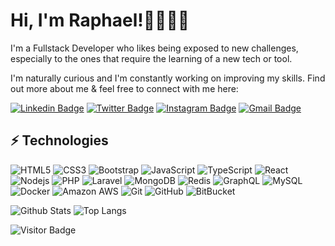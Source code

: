 # Hi, I'm Raphael!🧒🏻👋🏻

I'm a Fullstack Developer who likes being exposed to new challenges, especially to the ones that require the learning of a new tech or tool.

I'm naturally curious and I'm constantly working on improving my skills.  Find out more about me & feel free to connect with me here:

[![Linkedin Badge](https://img.shields.io/badge/-raphaelcollin-blue?style=flat-square&logo=Linkedin&logoColor=white&link=https://www.linkedin.com/in/raphael-collin-0b770319a/)](https://www.linkedin.com/in/raphael-collin-0b770319a/)
[![Twitter Badge](https://img.shields.io/badge/-C0llliNN-blue?style=flat-square&logo=twitter&logoColor=white&link=https://twitter.com/C0llliNN)](https://twitter.com/C0llliNN)
[![Instagram Badge](https://img.shields.io/badge/-raphael-purple?style=flat-square&logo=instagram&logoColor=white&link=https://www.instagram.com/raphael_collin/)](https://www.instagram.com/raphael_collin/)
[![Gmail Badge](https://img.shields.io/badge/-gcollin65@gmail.com-c14438?style=flat-square&logo=Gmail&logoColor=white&link=mailto:gcollin65@gmail.com)](mailto:gcollin65@gmail.com)

## ⚡ Technologies

![HTML5](https://img.shields.io/badge/-HTML5-E34F26?style=flat-square&logo=html5&logoColor=white)
![CSS3](https://img.shields.io/badge/-CSS3-1572B6?style=flat-square&logo=css3)
![Bootstrap](https://img.shields.io/badge/-Bootstrap-563D7C?style=flat-square&logo=bootstrap)
![JavaScript](https://img.shields.io/badge/-JavaScript-black?style=flat-square&logo=javascript)
![TypeScript](https://img.shields.io/badge/-TypeScript-007ACC?style=flat-square&logo=typescript)
![React](https://img.shields.io/badge/-React-black?style=flat-square&logo=react)
![Nodejs](https://img.shields.io/badge/-Nodejs-black?style=flat-square&logo=Node.js)
![PHP](https://img.shields.io/badge/-PHP-black?style=flat-square&logo=php)
![Laravel](https://img.shields.io/badge/-Laravel-black?style=flat-square&logo=laravel)
![MongoDB](https://img.shields.io/badge/-MongoDB-black?style=flat-square&logo=mongodb)
![Redis](https://img.shields.io/badge/-Redis-black?style=flat-square&logo=Redis)
![GraphQL](https://img.shields.io/badge/-GraphQL-E10098?style=flat-square&logo=graphql)
![MySQL](https://img.shields.io/badge/-MySQL-black?style=flat-square&logo=mysql)
![Docker](https://img.shields.io/badge/-Docker-black?style=flat-square&logo=docker)
![Amazon AWS](https://img.shields.io/badge/Amazon%20AWS-232F3E?style=flat-square&logo=amazon-aws)
![Git](https://img.shields.io/badge/-Git-black?style=flat-square&logo=git)
![GitHub](https://img.shields.io/badge/-GitHub-181717?style=flat-square&logo=github)
![BitBucket](https://img.shields.io/badge/-BitBucket-darkblue?style=flat-square&logo=bitbucket)


![Github Stats](https://github-readme-stats.vercel.app/api?username=C0lliNN&count_private=true&show_icons=true&include_all_commits=true)
![Top Langs](https://github-readme-stats.vercel.app/api/top-langs/?username=C0lliNN&hide=TeX&layout=compact)

![Visitor Badge](https://visitor-badge.laobi.icu/badge?page_id=C0lliNN.C0lliNN)